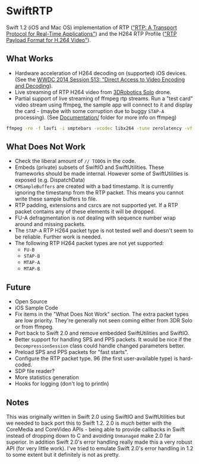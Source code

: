 # SwiftRTP

Swift 1.2 (iOS and Mac OS) implementation of RTP (["RTP: A Transport Protocol
for Real-Time Applications"](https://tools.ietf.org/html/rfc3550)) and the H264
RTP Profile (["RTP Payload Format for H.264 Video"](http://tools.ietf.org/html/rfc3984)).

## What Works

* Hardware acceleration of H264 decoding on (supported) iOS devices. (See the
[WWDC 2014 Session 513: "Direct Access to
Video Encoding and Decoding](https://developer.apple.com/videos/wwdc/2014/#513)).
* Live streaming of RTP H264 video from [3DRobotics Solo](http://3drobotics.com/solo-drone/) drone.
* Partial support of live streaming of ffmpeg rtp streams. Run a "test card"
video stream using ffmpeg, the sample app will connect to it and display the
card - (maybe with some corruption due to buggy `STAP-A` processing). (See
[Documentation/](Documentation/) folder for more info on ffmpeg)

```sh
ffmpeg -re -f lavfi -i smptebars -vcodec libx264 -tune zerolatency -vf scale=1920:1080 -b 900k -sdp_file stream.sdp -f rtp "rtp://127.0.0.1:5600"
```

## What Does Not Work

* Check the liberal amount of `// TODO`s in the code.
* Embeds (private) subsets of SwiftIO and SwiftUtilities. These frameworks
should be made internal. However some of SwiftUtilities is exposed (e.g.
DispatchData)
* `CMSampleBuffers` are created with a bad timestamp. It is currently ignoring the
timestamp from the RTP packet. This means you cannot write these sample buffers
to file.
* RTP padding, extensions and csrcs are not supported yet. If a RTP packet
contains any of these elements it will be dropped.
* FU-A defragmentation is _not_ dealing with sequence number wrap around and
missing packets.
* The `STAP-A` RTP H264 packet type is not tested well and doesn't seem to be
reliable. Further work is needed.
* The following RTP H264 packet types are not yet supported:
  - `FU-B`
  - `STAP-B`
  - `MTAP-A`
  - `MTAP-B`

## Future

* Open Source
* iOS Sample Code
* Fix items in the "What Does Not Work" section. The extra packet
types are low priority. They're generally not seen coming either from 3DR Solo
or from ffmpeg.
* Port back to Swift 2.0 and remove embedded SwiftUtilities and SwiftIO.
* Better support for handling SPS and PPS packets. It would be nice if the
`DecompressionSession` class could handle changed parameters better.
* Preload SPS and PPS packets for "fast starts".
* Configure the RTP packet type. 96 (the first user-available type) is
hard-coded.
* SDP file reader?
* More statistics generation
* Hooks for logging (don't log to println)


## Notes

This was originally written in Swift 2.0 using SwiftIO and SwiftUtilities but we
needed to back port this to Swift 1.2. 2.0 is _much_ better with the CoreMedia
and CoreVideo APIs - being able to provide callbacks in Swift instead of dropping
down to C and avoiding `Unmanaged` make 2.0 far superior. In addition Swift 2.0's
error handling really made this a very robust API (for very little work). I've
tried to emulate Swift 2.0's error handling in 1.2 to some extent but it
definitely is not as pretty.
